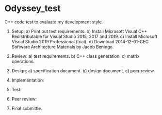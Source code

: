 # Odyssey_test
C++ code test to evaluate my development style.

1. Setup:
  a) Print out test requirements.
  b) Install Microsoft Visual C++ Redistributable for Visual Studio 2015, 2017 and 2019.
  c) Install Microsoft Visual Studio 2019 Professional (trial).
  d) Download 2014-12-01-CEC Software Architecture Materials by Jacob Beningo.
  
2. Review:
  a) test requirements.
  b) C++ class generation.
  c) matrix operations.
  
3. Design:
  a) specification document.
  b) design document.
  c) peer review.
  
4. Implementation:

5. Test:

6. Peer review:

7. Final submittle.
